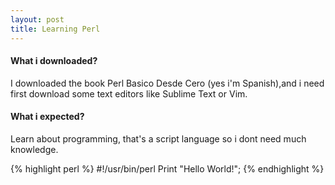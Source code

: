 ```yaml
---
layout: post
title: Learning Perl
---
```

#### What i downloaded?
I downloaded the book Perl Basico Desde Cero (yes i'm Spanish),and i need first download some text editors like Sublime Text or Vim.

#### What i expected?
Learn about programming, that's a script language so i dont need much knowledge.

{% highlight perl %}
#!/usr/bin/perl
Print "Hello World!";
{% endhighlight %}
